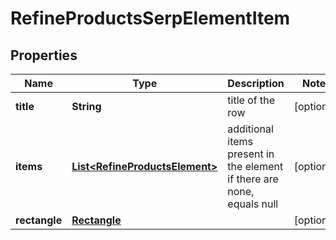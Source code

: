 

# RefineProductsSerpElementItem


## Properties

| Name | Type | Description | Notes |
|------------ | ------------- | ------------- | -------------|
|**title** | **String** | title of the row |  [optional] |
|**items** | [**List&lt;RefineProductsElement&gt;**](RefineProductsElement.md) | additional items present in the element if there are none, equals null |  [optional] |
|**rectangle** | [**Rectangle**](Rectangle.md) |  |  [optional] |



